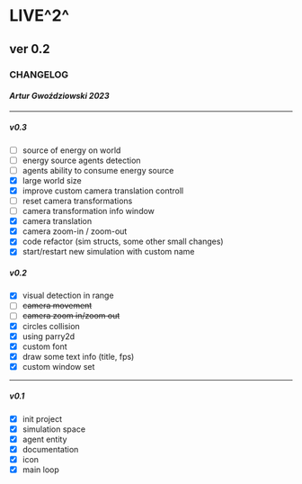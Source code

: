 
# LIVE^2^

## ver 0.2

### CHANGELOG

#### _Artur Gwoździowski 2023_

* * *

##### v0.3

- [ ] source of energy on world
- [ ] energy source agents detection
- [ ] agents ability to consume energy source
- [x] large world size
- [x] improve custom camera translation controll
- [ ] reset camera transformations
- [ ] camera transformation info window
- [x] camera translation
- [x] camera zoom-in / zoom-out
- [x] code refactor (sim structs, some other small changes)
- [x] start/restart new simulation with custom name

##### v0.2

- [x] visual detection in range
- [ ] ~~camera movement~~
- [ ] ~~camera zoom in/zoom out~~
- [x] circles collision
- [x] using parry2d
- [x] custom font
- [x] draw some text info (title, fps)
- [x] custom window set

* * *

##### v0.1

- [x] init project
- [x] simulation space
- [x] agent entity
- [x] documentation
- [x] icon
- [x] main loop

